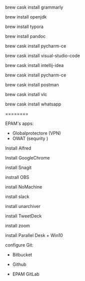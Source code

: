 





brew cask install grammarly

brew install openjdk

brew install typora

brew install pandoc

brew cask install pycharm-ce

brew cask install visual-studio-code

brew cask install intellij-idea

brew cask install pycharm-ce

brew cask install postman

brew cask install vlc

brew cask install whatsapp



========

EPAM's apps:

* Globalprotectore (VPN)
* OWAT (sequrity )

Install Alfred

Install GoogleChrome

install Snagit 

instrall OBS

install NoMachine

install slack

install unarchiver 

install TweetDeck

install zoom 

install Parallel Desk + Win10





configure Git:

* Bitbucket

* Github 

* EPAM GitLab

